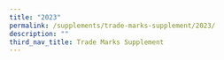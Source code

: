 ```yaml
---
title: "2023"
permalink: /supplements/trade-marks-supplement/2023/
description: ""
third_nav_title: Trade Marks Supplement
---
```

